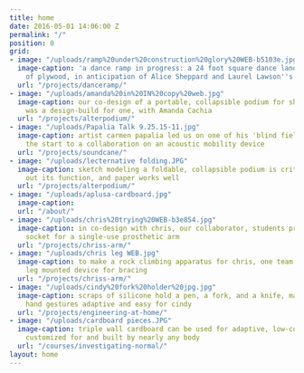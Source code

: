 ```yaml
---
title: home
date: 2016-05-01 14:06:00 Z
permalink: "/"
position: 0
grid:
- image: "/uploads/ramp%20under%20construction%20glory%20WEB-b5103e.jpg"
  image-caption: 'a dance ramp in progress: a 24 foot square dance landscape, made
    of plywood, in anticipation of Alice Sheppard and Laurel Lawson''s visit.'
  url: "/projects/danceramp/"
- image: "/uploads/amanda%20in%20IN%20copy%20web.jpg"
  image-caption: our co-design of a portable, collapsible podium for short stature
    was a design-build for one, with Amanda Cachia
  url: "/projects/alterpodium/"
- image: "/uploads/Papalia Talk 9.25.15-11.jpg"
  image-caption: artist carmen papalia led us on one of his 'blind field shuttles,'
    the start to a collaboration on an acoustic mobility device
  url: "/projects/soundcane/"
- image: "/uploads/lecternative folding.JPG"
  image-caption: sketch modeling a foldable, collapsible podium is critical for working
    out its function, and paper works well
  url: "/projects/alterpodium/"
- image: "/uploads/aplusa-cardboard.jpg"
  image-caption: 
  url: "/about/"
- image: "/uploads/chris%20trying%20WEB-b3e854.jpg"
  image-caption: in co-design with chris, our collaborator, students prototype a module
    socket for a single-use prosthetic arm
  url: "/projects/chriss-arm/"
- image: "/uploads/chris leg WEB.jpg"
  image-caption: to make a rock climbing apparatus for chris, one team explored a
    leg mounted device for bracing
  url: "/projects/chriss-arm/"
- image: "/uploads/cindy%20fork%20holder%20jpg.jpg"
  image-caption: scraps of silicone hold a pen, a fork, and a knife, making daily
    hand gestures adaptive and easy for cindy
  url: "/projects/engineering-at-home/"
- image: "/uploads/cardboard pieces.JPG"
  image-caption: triple wall cardboard can be used for adaptive, low-cost furniture
    customized for and built by nearly any body
  url: "/courses/investigating-normal/"
layout: home
---
```


